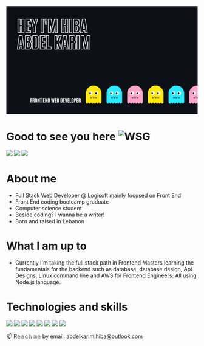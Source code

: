 <img src = "banner.png">

# Good to see you here <img src="https://emoji.gg/assets/emoji/6852-wsg.gif" width="35px" alt="WSG">
<a href="https://www.linkedin.com/in/hiba-abdel-karim/" target = "_blank"><img src = "https://img.shields.io/badge/Linkedin-blue?style=for-the-badge"/></a> <a href="https://codepen.io/harkibit" title="codepen" target = "_blank"><img src = "https://img.shields.io/badge/Codepen-lightgrey?style=for-the-badge"/></a> <a href="https://harkibit.medium.com/" title="medium" target = "_blank"> <img src = "https://img.shields.io/badge/Medium-black?style=for-the-badge"/></a>

# About me 
- Full Stack Web Developer @ Logisoft mainly focused on Front End
- Front End coding bootcamp graduate
- Computer science student
- Beside coding? I wanna be a writer!
- Born and raised in Lebanon

# What I am up to 
- Currently I'm taking the full stack path in Frontend Masters learning the fundamentals for the backend such as database, database design, Api Designs, Linux command line and AWS for Frontend Engineers. All using Node.js language.

# Technologies and skills
<img src = "https://img.shields.io/badge/Reactjs-cornflowerblue?style=for-the-badge"/> <img src = "https://img.shields.io/badge/Sass-fuchsia?style=for-the-badge"/> <img src = "https://img.shields.io/badge/JavaScript-yellow?style=for-the-badge"/> <img src = "https://img.shields.io/badge/Html-orange?style=for-the-badge"/> <img src = "https://img.shields.io/badge/Css-blue?style=for-the-badge"/>  <img src = "https://img.shields.io/badge/Bootstrap-purple?style=for-the-badge"/> <img src = "https://img.shields.io/badge/Nextjs-black?style=for-the-badge"/> <img src = "https://img.shields.io/badge/Strapi-darkorchid?style=for-the-badge"/> 

📫 R𝚎𝚊𝚌𝚑 𝚖𝚎 by email:
abdelkarim.hiba@outlook.com
